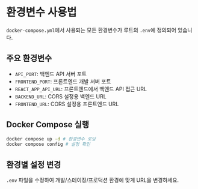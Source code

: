 # 환경변수 사용법

`docker-compose.yml`에서 사용되는 모든 환경변수가 루트의 `.env`에 정의되어 있습니다.

## 주요 환경변수
- `API_PORT`: 백엔드 API 서버 포트
- `FRONTEND_PORT`: 프론트엔드 개발 서버 포트
- `REACT_APP_API_URL`: 프론트엔드에서 백엔드 API 접근 URL
- `BACKEND_URL`: CORS 설정용 백엔드 URL
- `FRONTEND_URL`: CORS 설정용 프론트엔드 URL

## Docker Compose 실행
```bash
docker compose up -d # 환경변수 로딩
docker compose config # 설정 확인
```

## 환경별 설정 변경
`.env` 파일을 수정하여 개발/스테이징/프로덕션 환경에 맞게 URL을 변경하세요. 